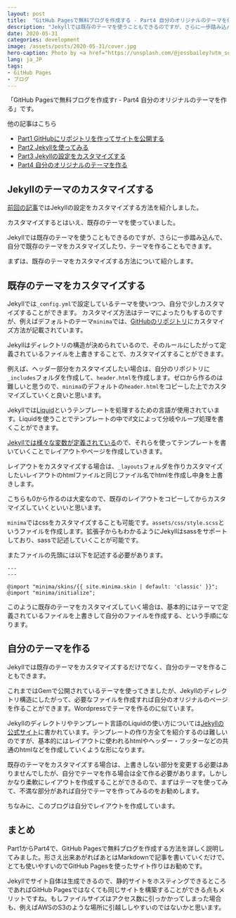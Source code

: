 ```yaml
---
layout: post
title:  "GitHub Pagesで無料ブログを作成する - Part4 自分のオリジナルのテーマを作る"
description: "Jekyllでは既存のテーマを使うこともできるのですが、さらに一歩踏み込んで、自分で既存のテーマをカスタマイズしたり、テーマを作ることもできます。"
date: 2020-05-31
categories: development
image: /assets/posts/2020-05-31/cover.jpg
hero-caption: Photo by <a href="https://unsplash.com/@jessbailey?utm_source=unsplash&utm_medium=referral&utm_content=creditCopyText">Jess Bailey</a> on <a href="https://unsplash.com/s/photos/blog?utm_source=unsplash&utm_medium=referral&utm_content=creditCopyText">Unsplash</a>
lang: ja_JP
tags:
- GitHub Pages
- ブログ
---
```


「GitHub Pagesで無料ブログを作成すr - Part4 自分のオリジナルのテーマを作る」です。

他の記事はこちら

- [Part1 GitHubにリポジトリを作ってサイトを公開する](https://masamichiueta.github.io/development/2020/05/24/github-pages-blog-part1-repository.html)
- [Part2 Jekyllを使ってみる](https://masamichiueta.github.io/development/2020/05/26/github-pages-blog-part2-jekyll.html)
- [Part3 Jekyllの設定をカスタマイズする](https://masamichiueta.github.io/development/2020/05/28/github-pages-blog-part3-cutomize-setting.html)
- [Part4 自分のオリジナルのテーマを作る](https://masamichiueta.github.io/development/2020/05/31/github-pages-blog-part4-original-theme.html)

## Jekyllのテーマのカスタマイズする

[前回の記事](https://masamichiueta.github.io/development/2020/05/28/github-pages-blog-part3-cutomize-setting.html)ではJekyllの設定をカスタマイズする方法を紹介しました。

カスタマイズするとはいえ、既存のテーマを使っていました。

Jekyllでは既存のテーマを使うこともできるのですが、さらに一歩踏み込んで、自分で既存のテーマをカスタマイズしたり、テーマを作ることもできます。

まずは、既存のテーマをカスタマイズする方法について紹介します。

## 既存のテーマをカスタマイズする

Jekyllでは`_config.yml`で設定しているテーマを使いつつ、自分で少しカスタマイズすることができます。
カスタマイズ方法はテーマによったりもするのですが、例えばデフォルトのテーマ`minima`では、[GitHubのリポジトリ](https://github.com/jekyll/minima)にカスタマイズ方法が記載されています。

Jekyllはディレクトリの構造が決められているので、そのルールにしたがって定義されているファイルを上書きすることで、カスタマイズすることができます。

例えば、ヘッダー部分をカスタマイズしたい場合は、自分のリポジトリに`_includes`フォルダを作成して、`header.html`を作成します。ゼロから作るのは難しいと思うので、`minima`のデフォルトの`header.html`をコピーした上でカスタマイズしていくと良いと思います。

Jekyllでは[Liquid](https://shopify.github.io/liquid/)というテンプレートを処理するための言語が使用されています。Liquidを使うことでテンプレートの中でif文によって分岐やループ処理を書くことができます。

[Jekyllでは様々な変数が定義されている](https://jekyllrb.com/docs/variables/)ので、それらを使ってテンプレートを書いていくことでレイアウトやページを作成していきます。

レイアウトをカスタマイズする場合は、`_layouts`フォルダを作りカスタマイズしたいレイアウトのhtmlファイルと同じファイル名でhtmlを作成し中身を上書きします。

こちらも0から作るのは大変なので、既存のレイアウトをコピーしてからカスタマイズしていくといいと思います。


`minima`ではcssをカスタマイズすることも可能です。`assets/css/style.scss`というファイルを作成します。拡張子からもわかるようにJekyllはsassをサポートしており、sassで記述していくことが可能です。

またファイルの先頭には以下を記述する必要があります。

```
---
---

@import "minima/skins/{{ site.minima.skin | default: 'classic' }}";
@import "minima/initialize";
```

このように既存のテーマをカスタマイズしていく場合は、基本的にはテーマで定義されているファイルを上書きして自分のファイルを作成する、という手順になります。

## 自分のテーマを作る

Jekyllでは既存のテーマをカスタマイズするだけでなく、自分のテーマを作ることもできます。

これまではGemで公開されているテーマを使ってきましたが、Jekyllのディレクトリ構造にしたがって、必要なファイルを作成すれば自分のオリジナルのページを作ることができます。Wordpressでテーマを作るのに似ています。

Jekyllのディレクトリやテンプレート言語のLiquidの使い方については[Jekyllの公式サイト](https://jekyllrb.com/docs/structure/)に書かれています。テンプレートの作り方全てを紹介するのは難しいのですが、基本的にはレイアウトに使われるhtmlやヘッダー・フッターなどの共通のhtmlなどを作成していくような形になります。

既存のテーマをカスタマイズする場合は、上書きしない部分を変更する必要はありませんでしたが、自分でテーマを作る場合は全て作る必要があります。しかしかなり柔軟にレイアウトを作成することができるので、まずはテーマを使ってみて、不満な部分があれば自分でテーマを作ってみるのをお勧めします。

ちなみに、このブログは自分でレイアウトを作成しています。


## まとめ

Part1からPart4で、GitHub Pagesで無料ブログを作成する方法を詳しく説明してみました。形さえ出来あがればあとはMarkdownで記事を書いていくだけで、とても使いやすいのでGitHub Pagesを使ったサイト作りはお勧めです。

Jekyllでサイト自体は生成できるので、静的サイトをホスティングできるところであればGitHub Pagesではなくても同じサイトを構築することができる点もメリットですね。もしファイルサイズはアクセス数に引っかかってしまった場合も、例えばAWSのS3のような場所に引越ししやすいのではないかと思います。
